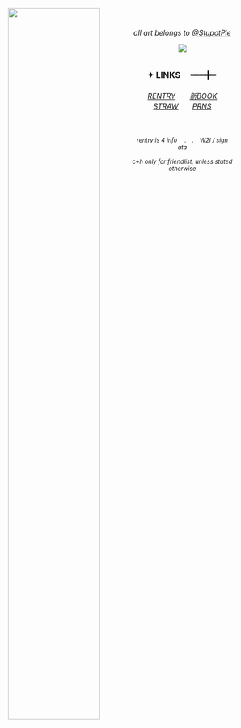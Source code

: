 
<div align="center">
    

<img align="left" width="60%" src="https://files.catbox.moe/ndnwgp.png">　
<h6 align>   
    
all art belongs to [@StupotPie](https://x.com/StupotPie)

![](https://komarev.com/ghpvc/?username=theplasticbeach&color=807784&style=plastic&label=📈𓃉)


### ✦ LINKS 　━━━╋━ ‎ 


<h6 align>
<a href="https://rentry.co/phase6murdoc" target="_blank">RENTRY​</a>　　<a href="https://guineapirate.atabook.org" target="_blank">新BOOK</a>　　<a href="https://phase6murdoc.straw.page/" target="_blank">STRAW</a>　　<a href="https://pronouns.cc/@theplasticbeach" target="_blank">PRNS​</a>


　
<p align> <small>
rentry is 4 info 　.　.　W2I / sign ata
    
c+h only for friendlist, unless stated otherwise


